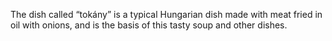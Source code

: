 The dish called “tokány” is a typical Hungarian dish made with meat fried in oil with onions, and is the basis of this tasty soup and other dishes.